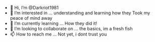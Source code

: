 - 👋 Hi, I’m @Darkriot1981
- 👀 I’m interested in ... understanding and learning how they Took my peace of mind away
- 🌱 I’m currently learning ... How they did it! 
- 💞️ I’m looking to collaborate on ... the basics, im a fresh fish
- 📫 How to reach me ... Not yet, i dont trust you

<!---
Darkriot1981/Darkriot1981 is a ✨ special ✨ repository because its `README.md` (this file) appears on your GitHub profile.
You can click the Preview link to take a look at your changes.
--->
